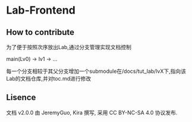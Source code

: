# Lab-Frontend

## How to contribute

为了便于按照次序放出Lab,通过分支管理实现文档控制

main(Lv0) -> lv1 -> ...

每一个分支相较于其父分支增加一个submodule在/docs/tut_lab/lvX下,指向该Lab的文档仓库,并对toc.md进行修改

## Lisence

文档 v2.0.0 由 JeremyGuo, Kira 撰写, 采用 CC BY-NC-SA 4.0 协议发布.


